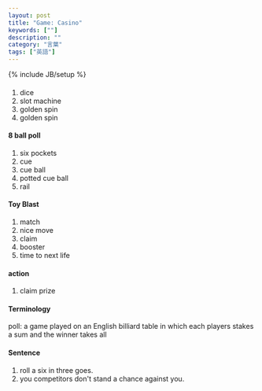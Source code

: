 ```yaml
---
layout: post
title: "Game: Casino"
keywords: [""]
description: ""
category: "言葉"
tags: ["英語"]
---
```

{% include JB/setup %}

####
1. dice
2. slot machine
3. golden spin
4. golden spin

#### 8 ball poll
1. six pockets
2. cue
3. cue ball 
4. potted cue ball
5. rail

#### Toy Blast
1. match
2. nice move
3. claim
4. booster
5. time to next life

#### action
1. claim prize


#### Terminology
poll: a game played on an English billiard table in which each players stakes a
sum and the winner takes all

#### Sentence
1. roll a six in three goes.
2. you competitors don't stand a chance against you.

